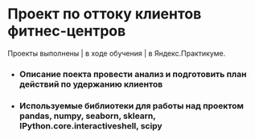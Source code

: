 # Проект по оттоку клиентов фитнес-центров

Проекты выполнены | в ходе обучения | в Яндекс.Практикуме. 

* ### Описание поекта провести анализ и подготовить план действий по удержанию клиентов
* ### Используемые библиотеки для работы над проектом pandas, numpy, seaborn, sklearn, IPython.core.interactiveshell, scipy
